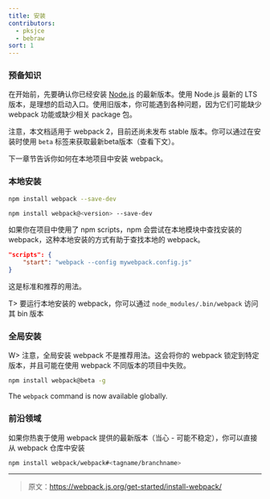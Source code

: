```yaml
---
title: 安装
contributors:
  - pksjce
  - bebraw
sort: 1
---
```


### 预备知识

在开始前，先要确认你已经安装 [Node.js](https://nodejs.org/en/) 的最新版本。使用 Node.js 最新的 LTS 版本，是理想的启动入口。使用旧版本，你可能遇到各种问题，因为它们可能缺少 webpack 功能或缺少相关 package 包。

注意，本文档适用于 webpack 2，目前还尚未发布 stable 版本。你可以通过在安装时使用 ` beta ` 标签来获取最新beta版本（查看下文）。

下一章节告诉你如何在本地项目中安装 webpack。

### 本地安装

``` bash
npm install webpack --save-dev

npm install webpack@<version> --save-dev
```

如果你在项目中使用了 npm scripts，npm 会尝试在本地模块中查找安装的 webpack，这种本地安装的方式有助于查找本地的 webpack。

```json
"scripts": {
	"start": "webpack --config mywebpack.config.js"
}
```

这是标准和推荐的用法。

T> 要运行本地安装的 webpack，你可以通过 `node_modules/.bin/webpack` 访问其 bin 版本


### 全局安装

W> 注意，全局安装 webpack 不是推荐用法。这会将你的 webpack 锁定到特定版本，并且可能在使用 webpack 不同版本的项目中失败。

``` bash
npm install webpack@beta -g
```

The `webpack` command is now available globally.


### 前沿领域

如果你热衷于使用 webpack 提供的最新版本（当心 - 可能不稳定），你可以直接从 webpack 仓库中安装

``` bash
npm install webpack/webpack#<tagname/branchname>
```

***

> 原文：https://webpack.js.org/get-started/install-webpack/